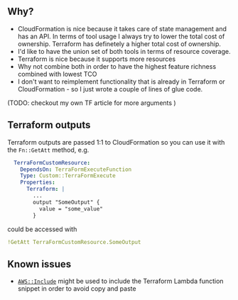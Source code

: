 ## Why?

 - CloudFormation is nice because it takes care of state management and has an API. In terms of tool usage I always try to lower the total cost of ownership. Terraform has definetely a higher total cost of ownership.
 - I'd like to have the union set of both tools in terms of resource coverage.
 - Terraform is nice because it supports more resources
 - Why not combine both in order to have the highest feature richness combined with lowest TCO
 - I don't want to reimplement functionality that is already in Terraform or CloudFormation - so I just wrote a couple of lines of glue code.

(TODO: checkout my own TF article for more arguments )

## Terraform outputs

Terraform outputs are passed 1:1 to CloudFormation so you can use it with the `Fn::GetAtt` method, e.g.

```yaml
  TerraFormCustomResource:
    DependsOn: TerraFormExecuteFunction
    Type: Custom::TerraFormExecute
    Properties:
      Terraform: |
        ... 
        output "SomeOutput" {
          value = "some_value"
        }
```
could be accessed with
```yaml
!GetAtt TerraFormCustomResource.SomeOutput
```
## Known issues

 - [`AWS::Include`](http://docs.aws.amazon.com/AWSCloudFormation/latest/UserGuide/create-reusable-transform-function-snippets-and-add-to-your-template-with-aws-include-transform.html) might be used to include the Terraform Lambda function snippet in order to avoid copy and paste
